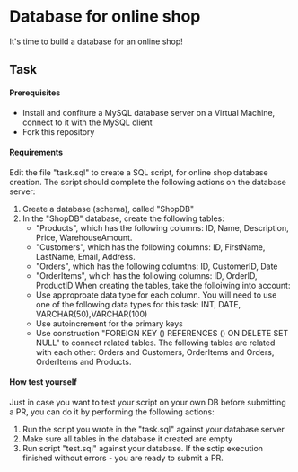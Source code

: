 # Database for online shop

It's time to build a database for an online shop! 

## Task
#### Prerequisites
- Install and confiture a MySQL database server on a Virtual Machine, connect to it with the MySQL client
- Fork this repository

#### Requirements
Edit the file "task.sql" to create a SQL script, for online shop database creation. The script should complete the following actions on the database server: 

1. Create a database (schema), called "ShopDB"
2. In the "ShopDB" database, create the following tables: 
    - "Products", which has the following columns: ID, Name, Description, Price, WarehouseAmount. 
    - "Customers", which has the following columns: ID, FirstName, LastName, Email, Address. 
    - "Orders", which has the following columtns: ID, CustomerID, Date
    - "OrderItems", which has the following columns: ID, OrderID, ProductID
    When creating the tables, take the folloiwing into account: 
    - Use approproate data type for each column. You will need to use one of the following data types for this task: INT, DATE, VARCHAR(50),VARCHAR(100)
    - Use autoincrement for the primary keys 
    - Use construction "FOREIGN KEY (<column-name>) REFERENCES <rederenced-table-name>(<referenced-column-name>) ON DELETE SET NULL" to connect related tables. The following tables are related with each other: Orders and Customers, OrderItems and Orders, OrderItems and Products.

#### How test yourself 
Just in case you want to test your script on your own DB before submitting a PR, you can do it by performing the following actions: 
1. Run the script you wrote in the "task.sql" against your database server 
2. Make sure all tables in the database it created are empty 
3. Run script "test.sql" against your database. If the sctip execution finished without errors - you are ready to submit a PR. 
